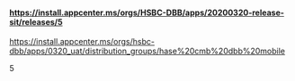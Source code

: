 #### https://install.appcenter.ms/orgs/HSBC-DBB/apps/20200320-release-sit/releases/5
https://install.appcenter.ms/orgs/hsbc-dbb/apps/0320_uat/distribution_groups/hase%20cmb%20dbb%20mobile

5
